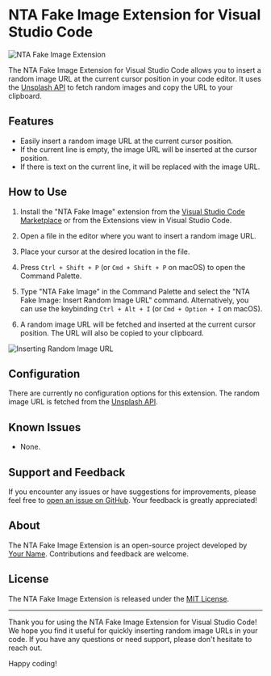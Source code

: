 # NTA Fake Image Extension for Visual Studio Code

![NTA Fake Image Extension](images/screenshot.png)

The NTA Fake Image Extension for Visual Studio Code allows you to insert a random image URL at the current cursor position in your code editor. It uses the [Unsplash API](https://source.unsplash.com/) to fetch random images and copy the URL to your clipboard.

## Features

- Easily insert a random image URL at the current cursor position.
- If the current line is empty, the image URL will be inserted at the cursor position.
- If there is text on the current line, it will be replaced with the image URL.

## How to Use

1. Install the "NTA Fake Image" extension from the [Visual Studio Code Marketplace](https://marketplace.visualstudio.com/items?itemName=your-publisher-name.extension-name) or from the Extensions view in Visual Studio Code.

2. Open a file in the editor where you want to insert a random image URL.

3. Place your cursor at the desired location in the file.

4. Press `Ctrl + Shift + P` (or `Cmd + Shift + P` on macOS) to open the Command Palette.

5. Type "NTA Fake Image" in the Command Palette and select the "NTA Fake Image: Insert Random Image URL" command. Alternatively, you can use the keybinding `Ctrl + Alt + I` (or `Cmd + Option + I` on macOS).

6. A random image URL will be fetched and inserted at the current cursor position. The URL will also be copied to your clipboard.

![Inserting Random Image URL](images/usage.gif)

## Configuration

There are currently no configuration options for this extension. The random image URL is fetched from the [Unsplash API](https://source.unsplash.com/random).

## Known Issues

- None.

## Support and Feedback

If you encounter any issues or have suggestions for improvements, please feel free to [open an issue on GitHub](https://github.com/your-github-username/nta-fake-image-extension/issues). Your feedback is greatly appreciated!

## About

The NTA Fake Image Extension is an open-source project developed by [Your Name](https://github.com/your-github-username). Contributions and feedback are welcome.

## License

The NTA Fake Image Extension is released under the [MIT License](LICENSE).

---

Thank you for using the NTA Fake Image Extension for Visual Studio Code! We hope you find it useful for quickly inserting random image URLs in your code. If you have any questions or need support, please don't hesitate to reach out.

Happy coding!
